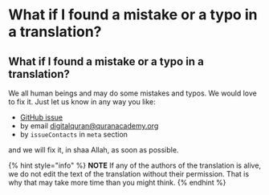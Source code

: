 # What if I found a mistake or a typo in a translation?

## What if I found a mistake or a typo in a translation?

We all human beings and may do some mistakes and typos. We would love to fix it. Just let us know in any way you like:

* [GitHub issue](https://github.com/quranacademy/digital-quran-docs/issues)
* by email [digitalquran@quranacademy.org](mailto:digitalquran@quranacademy.org) 
* by `issueContacts` in `meta` section

and we will fix it, in shaa Allah, as soon as possible.

{% hint style="info" %}
**NOTE** If any of the authors of the translation is alive, we do not edit the text of the translation without their permission. That is why that may take more time than you might think.
{% endhint %}

